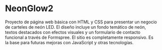 # NeonGlow2
Proyecto de página web básica con HTML y CSS para presentar un negocio de carteles de neón LED. El diseño incluye un fondo temático de neón, textos destacados con efectos visuales y un formulario de contacto funcional a través de Formspree. El sitio es completamente responsivo. Es la base para futuras mejoras con JavaScript y otras tecnologías.
